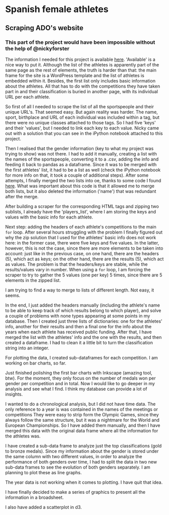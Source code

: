 # Spanish female athletes
## Scraping ADO's website
### This part of the project would have been impossible without the help of @nickyforster

The information I needed for this project is available [here](http://www.coe.es/ADO/ado09.nsf/de000d1322082c17c1257ddc005a8d36?SearchView&Query=(2016)&Start=1&Count=171&SearchOrder=4). 'Available' is a nice way to put it. Although the list of the athletes is apparently part of the same page as the rest of elements, the truth is harder than that: the main frame for the site is a WordPress template and the list of athletes is embedded within it. Besides, the first list only includes basic information about the athletes. All that has to do with the competitions they have taken part in and their classification is buried in another page, with its individual URL per each athlete.

So first of all I needed to scrape the list of all the sportspeople and their unique URL's. That seemed easy. But again reality was harder. The name, sport, birthplace and URL of each individual was included within a <td> tag, but there were no unique classes attached to those tags. So I had five 'keys' and their 'values', but I needed to link each key to each value. Nicky came out with a solution that you can see in the iPython notebook attached to this project.

Then I realised that the gender information (key to what my project was trying to show) was not there. I had to add it manually, creating a list with the names of the sportspeople, converting it to a .csv, adding the info and feeding it back to pandas as a dataframe. Since it was to be merged with the first athletes' list, it had to be a list as well (check the iPython notebook for more info on that, it took a couple of additional steps). After some attempts, I finally merged the two lists into oe, thanks to some code I found [here](https://mmxgroup.net/2012/04/12/merging-python-list-of-dictionaries-based-on-specific-key/). What was important about this code is that it allowed me to merge both lists, but it also deleted the information ('name') that was redundant after the merge.

After building a scraper for the corresponding HTML tags and zipping two sublists, I already have the 'players_list', where I am storing the keys and values with the basic info for each athlete.

Next step: adding the headers of each athlete's competitions to the main `for` loop. After several hours struggling with the problem I finally figured out why the zip solution that I used for the athletes' basic info does not work here: in the former case, there were five keys and five values. In the latter, however, this is not the case, since there are more elements to be taken into account: just like in the previous case, on one hand, there are the headers (5), which act as keys; on the other hand, there are the results (5), which act as values. The problem is that the headers/keys are stable, while the results/values vary in number. When using a `for` loop, I am forcing the scraper to try to gather the 5 values (one per key) 5 times, since there are 5 elements in the zipped list.

I am trying to find a way to merge to lists of different length. Not easy, it seems.

In the end, I just added the headers manually (including the athlete's name to be able to keep track of which results belong to which player), and solve a couple of problems with none types appearing at some points in my database. Then I created just three lists of dictionaries: one for the athletes' info, another for their results and then a final one for the info about the years when each athlete has received public funding. After that, I have merged the list with the athletes' info and the one with the results, and then created a dataframe. I had to clean it a little bit to turn the classification string into an integer.

For plotting the data, I created sub-dataframes for each competition. I am working on bar charts, so far.

Just finished polishing the first bar charts with Inkscape (amazing tool, btw). For the moment, they only focus on the number of medals won per gender per competition and in total. Now I would like to go deeper in my analysis and see what I find. I think my database can provide a lot of insights.


I wanted to do a chronological analysis, but I did not have time data. The only reference to a year is was contained in the names of the meetings or competitions They were easy to strip form the Olympic Games, since they always follow the same structure, but it was a nightmare for the World and European Championships. So I have added them manually, and then I have merged this data with the original data frame where all the information for the athletes was.

I have created a sub-data frame to analyze just the top classifications (gold to bronze medals). Since my information about the gender is stored under the same column with two different values, in order to analyze the performance of both genders over time, I had to split the data in two new sub-data frames to see the evolution of both genders separately. I am planning to plot these as line graphs.

The year data is not working when it comes to plotting. I have quit that idea.

I have finally decided to make a series of graphics to present all the information in a broadsheet.

I also have added a scatterplot in d3.
